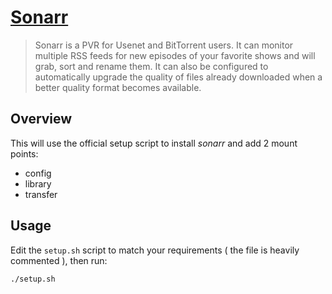 # [Sonarr](https://sonarr.tv/)

> Sonarr is a PVR for Usenet and BitTorrent users. It can monitor multiple RSS feeds for new episodes of your favorite shows and will grab, sort and rename them. It can also be configured to automatically upgrade the quality of files already downloaded when a better quality format becomes available. 

## Overview

This will use the official setup script to install _sonarr_ and add 2 mount points: 

- config
- library
- transfer

## Usage

Edit the `setup.sh` script to match your requirements ( the file is heavily commented ), then run:

`./setup.sh`



